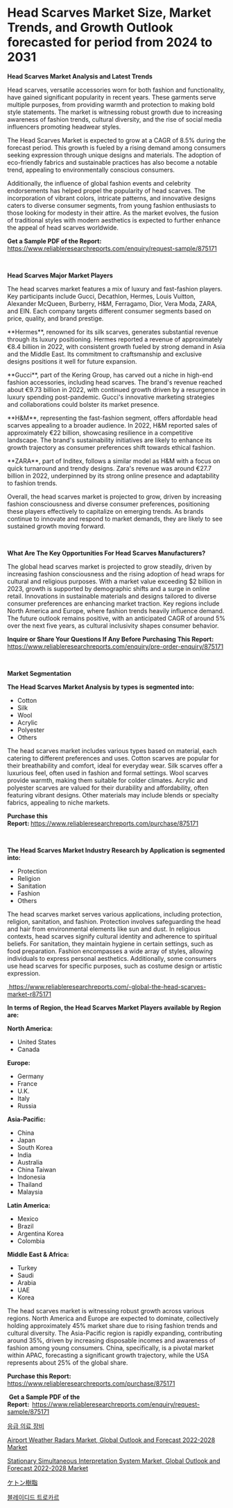 <p><h1>Head Scarves Market Size, Market Trends, and Growth Outlook forecasted for period from 2024 to 2031</h1></p><p><strong>Head Scarves Market Analysis and Latest Trends</strong></p>
<p><p>Head scarves, versatile accessories worn for both fashion and functionality, have gained significant popularity in recent years. These garments serve multiple purposes, from providing warmth and protection to making bold style statements. The market is witnessing robust growth due to increasing awareness of fashion trends, cultural diversity, and the rise of social media influencers promoting headwear styles.</p><p>The Head Scarves Market is expected to grow at a CAGR of 8.5% during the forecast period. This growth is fueled by a rising demand among consumers seeking expression through unique designs and materials. The adoption of eco-friendly fabrics and sustainable practices has also become a notable trend, appealing to environmentally conscious consumers.</p><p>Additionally, the influence of global fashion events and celebrity endorsements has helped propel the popularity of head scarves. The incorporation of vibrant colors, intricate patterns, and innovative designs caters to diverse consumer segments, from young fashion enthusiasts to those looking for modesty in their attire. As the market evolves, the fusion of traditional styles with modern aesthetics is expected to further enhance the appeal of head scarves worldwide.</p></p>
<p><strong>Get a Sample PDF of the Report:&nbsp;</strong> <a href="https://www.reliableresearchreports.com/enquiry/request-sample/875171">https://www.reliableresearchreports.com/enquiry/request-sample/875171</a></p>
<p>&nbsp;</p>
<p><strong>Head Scarves Major Market Players</strong></p>
<p><p>The head scarves market features a mix of luxury and fast-fashion players. Key participants include Gucci, Decathlon, Hermes, Louis Vuitton, Alexander McQueen, Burberry, H&M, Ferragamo, Dior, Vera Moda, ZARA, and EIN. Each company targets different consumer segments based on price, quality, and brand prestige.</p><p>**Hermes**, renowned for its silk scarves, generates substantial revenue through its luxury positioning. Hermes reported a revenue of approximately €8.4 billion in 2022, with consistent growth fueled by strong demand in Asia and the Middle East. Its commitment to craftsmanship and exclusive designs positions it well for future expansion.</p><p>**Gucci**, part of the Kering Group, has carved out a niche in high-end fashion accessories, including head scarves. The brand's revenue reached about €9.73 billion in 2022, with continued growth driven by a resurgence in luxury spending post-pandemic. Gucci's innovative marketing strategies and collaborations could bolster its market presence.</p><p>**H&M**, representing the fast-fashion segment, offers affordable head scarves appealing to a broader audience. In 2022, H&M reported sales of approximately €22 billion, showcasing resilience in a competitive landscape. The brand's sustainability initiatives are likely to enhance its growth trajectory as consumer preferences shift towards ethical fashion.</p><p>**ZARA**, part of Inditex, follows a similar model as H&M with a focus on quick turnaround and trendy designs. Zara's revenue was around €27.7 billion in 2022, underpinned by its strong online presence and adaptability to fashion trends.</p><p>Overall, the head scarves market is projected to grow, driven by increasing fashion consciousness and diverse consumer preferences, positioning these players effectively to capitalize on emerging trends. As brands continue to innovate and respond to market demands, they are likely to see sustained growth moving forward.</p></p>
<p>&nbsp;</p>
<p><strong>What Are The Key Opportunities For Head Scarves Manufacturers?</strong></p>
<p><p>The global head scarves market is projected to grow steadily, driven by increasing fashion consciousness and the rising adoption of head wraps for cultural and religious purposes. With a market value exceeding $2 billion in 2023, growth is supported by demographic shifts and a surge in online retail. Innovations in sustainable materials and designs tailored to diverse consumer preferences are enhancing market traction. Key regions include North America and Europe, where fashion trends heavily influence demand. The future outlook remains positive, with an anticipated CAGR of around 5% over the next five years, as cultural inclusivity shapes consumer behavior.</p></p>
<p><strong>Inquire or Share Your Questions If Any Before Purchasing This Report:</strong> <a href="https://www.reliableresearchreports.com/enquiry/pre-order-enquiry/875171">https://www.reliableresearchreports.com/enquiry/pre-order-enquiry/875171</a></p>
<p>&nbsp;</p>
<p><strong>Market Segmentation</strong></p>
<p><strong>The Head Scarves Market Analysis by types is segmented into:</strong></p>
<p><ul><li>Cotton</li><li>Silk</li><li>Wool</li><li>Acrylic</li><li>Polyester</li><li>Others</li></ul></p>
<p><p>The head scarves market includes various types based on material, each catering to different preferences and uses. Cotton scarves are popular for their breathability and comfort, ideal for everyday wear. Silk scarves offer a luxurious feel, often used in fashion and formal settings. Wool scarves provide warmth, making them suitable for colder climates. Acrylic and polyester scarves are valued for their durability and affordability, often featuring vibrant designs. Other materials may include blends or specialty fabrics, appealing to niche markets.</p></p>
<p><strong>Purchase this Report:&nbsp;</strong><a href="https://www.reliableresearchreports.com/purchase/875171">https://www.reliableresearchreports.com/purchase/875171</a></p>
<p>&nbsp;</p>
<p><strong>The Head Scarves Market Industry Research by Application is segmented into:</strong></p>
<p><ul><li>Protection</li><li>Religion</li><li>Sanitation</li><li>Fashion</li><li>Others</li></ul></p>
<p><p>The head scarves market serves various applications, including protection, religion, sanitation, and fashion. Protection involves safeguarding the head and hair from environmental elements like sun and dust. In religious contexts, head scarves signify cultural identity and adherence to spiritual beliefs. For sanitation, they maintain hygiene in certain settings, such as food preparation. Fashion encompasses a wide array of styles, allowing individuals to express personal aesthetics. Additionally, some consumers use head scarves for specific purposes, such as costume design or artistic expression.</p></p>
<p><a href="https://www.reliableresearchreports.com/-global-the-head-scarves-market-r875171">&nbsp;https://www.reliableresearchreports.com/-global-the-head-scarves-market-r875171</a></p>
<p><strong>In terms of Region, the Head Scarves Market Players available by Region are:</strong></p>
<p>
    <p> <strong> North America: </strong>
        <ul>
            <li>United States</li>
            <li>Canada</li>
        </ul>
        </p> 
    <p> <strong> Europe: </strong>
        <ul>
            <li>Germany</li>
            <li>France</li>
            <li>U.K.</li>
            <li>Italy</li>
            <li>Russia</li>
        </ul>
        </p> 
    <p> <strong> Asia-Pacific: </strong>
        <ul>
            <li>China</li>
            <li>Japan</li>
            <li>South Korea</li>
            <li>India</li>
            <li>Australia</li>
            <li>China Taiwan</li>
            <li>Indonesia</li>
            <li>Thailand</li>
            <li>Malaysia</li>
        </ul>
        </p> 
    <p> <strong> Latin America: </strong>
        <ul>
            <li>Mexico</li>
            <li>Brazil</li>
            <li>Argentina Korea</li>
            <li>Colombia</li>
        </ul>
        </p> 
    <p> <strong> Middle East & Africa: </strong>
        <ul>
            <li>Turkey</li>
            <li>Saudi</li>
            <li>Arabia</li>
            <li>UAE</li>
            <li>Korea</li>
        </ul>
    </p>
    </p>
<p><p>The head scarves market is witnessing robust growth across various regions. North America and Europe are expected to dominate, collectively holding approximately 45% market share due to rising fashion trends and cultural diversity. The Asia-Pacific region is rapidly expanding, contributing around 35%, driven by increasing disposable incomes and awareness of fashion among young consumers. China, specifically, is a pivotal market within APAC, forecasting a significant growth trajectory, while the USA represents about 25% of the global share.</p></p>
<p><strong>Purchase this Report: </strong><a href="https://www.reliableresearchreports.com/purchase/875171">https://www.reliableresearchreports.com/purchase/875171</a></p>
<p>&nbsp;<strong>Get a Sample PDF of the Report:&nbsp;&nbsp;</strong><a href="https://www.reliableresearchreports.com/enquiry/request-sample/875171">https://www.reliableresearchreports.com/enquiry/request-sample/875171</a></p>
<p><strong></strong></p>
<p><p><a href="https://medium.com/@mujgankortalih/%EA%B8%80%EB%A1%9C%EB%B2%8C-%EC%9D%91%EA%B8%89-%EC%9D%98%EB%A3%8C-%EC%9E%A5%EB%B9%84-%EC%8B%9C%EC%9E%A5-%EC%A0%84%EB%A7%9D-%EB%AF%B8%EB%9E%98-%ED%8A%B8%EB%A0%8C%EB%93%9C%EC%99%80-%EC%8B%9C%EC%9E%A5-%EC%A0%84%EB%9E%B5-%EC%98%88%EC%B8%A1-2024-2031-f2e4eb74b81b">응급 의료 장비</a></p><p><a href="https://medium.com/@richard.james09789/airport-weather-radars-market-global-outlook-and-forecast-2022-2028-market-global-market-aa3a01a55289">Airport Weather Radars Market, Global Outlook and Forecast 2022-2028 Market</a></p><p><a href="https://medium.com/@vallieemard78/global-stationary-simultaneous-interpretation-system-market-global-outlook-and-forecast-2022-2028-026f1f3128d7">Stationary Simultaneous Interpretation System Market, Global Outlook and Forecast 2022-2028 Market</a></p><p><a href="https://medium.com/@roseperez232/%E3%82%B1%E3%83%88%E3%83%B3%E6%A8%B9%E8%84%82%E7%94%A3%E6%A5%AD%E3%82%BB%E3%82%AF%E3%82%BF%E3%83%BC-2024%E5%B9%B4%E3%81%8B%E3%82%892031%E5%B9%B4%E3%81%BE%E3%81%A7%E3%81%AE%E6%96%B0%E6%8A%80%E8%A1%93%E3%81%A8%E5%B8%82%E5%A0%B4%E5%BD%B1%E9%9F%BF%E3%81%AE%E4%BA%88%E6%B8%AC-234f51add35b">ケトン樹脂</a></p><p><a href="https://medium.com/@kelvinfeenrey98677/%EB%82%A0%EC%B9%B4%EB%A1%9C%EC%9A%B4-%ED%8A%B8%EB%A1%9C%EC%B9%B4-%EC%8B%9C%EC%9E%A5-%EC%A0%84%EB%A7%9D-%EB%B0%8F-%EC%8B%9C%EC%9E%A5-%EC%A0%90%EC%9C%A0%EC%9C%A8-%EB%B6%84%EC%84%9D-%EC%84%B1%EC%9E%A5-%EC%B6%94%EC%84%B8-%EB%B0%8F-%EC%8B%9C%EC%9E%A5-%EC%98%88%EC%B8%A1-2024-2031-713f94ca4ef6">블레이디드 트로카르</a></p></p>